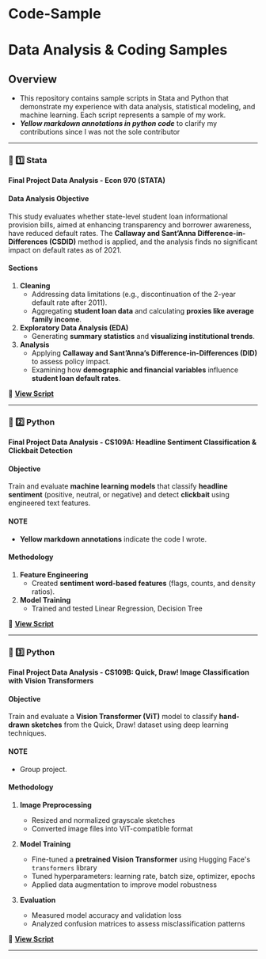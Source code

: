 # Code-Sample

# Data Analysis & Coding Samples

## Overview
- This repository contains sample scripts in Stata and Python that demonstrate my experience with data analysis, statistical modeling, and machine learning.
Each script represents a sample of my work.
- **_Yellow markdown annotations in python code_** to clarify my contributions since I was not the sole contributor

---

### 📌 1️⃣ Stata
**Final Project Data Analysis - Econ 970 (STATA)**  

#### **Data Analysis Objective**  
This study evaluates whether state-level student loan informational provision bills, aimed at enhancing transparency and borrower awareness, have reduced default rates. The **Callaway and Sant’Anna Difference-in-Differences (CSDID)** method is applied, and the analysis finds no significant impact on default rates as of 2021.

#### **Sections**
1. **Cleaning**
   - Addressing data limitations (e.g., discontinuation of the 2-year default rate after 2011).
   - Aggregating **student loan data** and calculating **proxies like average family income**.
2. **Exploratory Data Analysis (EDA)**
   - Generating **summary statistics** and **visualizing institutional trends**.
3. **Analysis**
   - Applying **Callaway and Sant’Anna’s Difference-in-Differences (DID)** to assess policy impact.
   - Examining how **demographic and financial variables** influence **student loan default rates**.

📌 **[View Script](score.do)**

---

### 📌 2️⃣ Python
**Final Project Data Analysis - CS109A: Headline Sentiment Classification & Clickbait Detection**  

#### **Objective**  
Train and evaluate **machine learning models** that classify **headline sentiment** (positive, neutral, or negative) and detect **clickbait** using engineered text features.

#### **NOTE**
- **Yellow markdown annotations** indicate the code I wrote.

#### **Methodology**
1. **Feature Engineering**
   - Created **sentiment word-based features** (flags, counts, and density ratios).
2. **Model Training**
   - Trained and tested Linear Regression, Decision Tree
     
📌 **[View Script](milestone_5.ipynb)**

---
### 📌 3️⃣ Python  
**Final Project Data Analysis - CS109B: Quick, Draw! Image Classification with Vision Transformers**

#### **Objective**  
Train and evaluate a **Vision Transformer (ViT)** model to classify **hand-drawn sketches** from the Quick, Draw! dataset using deep learning techniques.

#### **NOTE** 
- Group project.

#### **Methodology**  
1. **Image Preprocessing**  
   - Resized and normalized grayscale sketches  
   - Converted image files into ViT-compatible format  

2. **Model Training**  
   - Fine-tuned a **pretrained Vision Transformer** using Hugging Face's `transformers` library  
   - Tuned hyperparameters: learning rate, batch size, optimizer, epochs  
   - Applied data augmentation to improve model robustness  

3. **Evaluation**  
   - Measured model accuracy and validation loss  
   - Analyzed confusion matrices to assess misclassification patterns  

📌 **[View Script](ms5.ipynb)**

---
